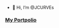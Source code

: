 - 👋 Hi, I’m @JCURVEs
### [My Portpolio](https://tome.app/jcurve/jaehee-cho-portpolio-clhirrwfq0bft9a40jcp4rqld)

<!---
JCURVEs/JCURVEs is a ✨ special ✨ repository because its `README.md` (this file) appears on your GitHub profile.
You can click the Preview link to take a look at your changes.
--->
